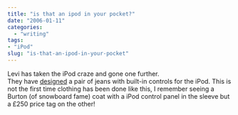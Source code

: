 ```yaml
---
title: "is that an ipod in your pocket?"
date: "2006-01-11"
categories: 
  - "writing"
tags:
- "iPod"
slug: "is-that-an-ipod-in-your-pocket"
---
```


Levi has taken the iPod craze and gone one further.  
They have [designed](https://news.bbc.co.uk/1/hi/business/4601690.stm) a pair of jeans with built-in controls for the iPod. This is not the first time clothing has been done like this, I remember seeing a Burton (of snowboard fame) coat with a iPod control panel in the sleeve but a £250 price tag on the other!
